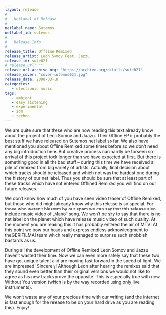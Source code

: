 ```yaml
---
layout: release
#
#   Netlabel of Release
#
netlabel_name: Sutemos
netlabel_id: sutemos
#
#   Release Info
#
release_title: Offline Remixed
release_artist: Leon Somov Feat. Jazzu
release_id: sute021
# release_url: ""
release_url_archive_org: "https://archive.org/details/sute021"
release_cover: "cover-sutemos021.jpg"
release_date: 2008-03-18
categories:
   - electronic music
tags:
   - ambient
   - easy listening
   - experimental
   - idm
   - techno
---
```

We are quite sure that these who are now reading this text already know about the project of Leon Somov and Jaazu. Their Offline EP ir probably the best stuff we have released on Sutemos net label so far. We also have mentioned you about Offline Remixed some times before so we don‘t need any big introduction here. But creative process can hardly be forseen so arrival of this project took longer than we have expected at first. But there is something good in all the bad stuff – during this time we have received a pile of remixed from big variety of artists. Actually, final decision about which tracks should be released and which not was the hardest one during the history of our net label. Thus you should be sure that at least part of these tracks which have not entered Offlined Remixed you will find on our future releases.

We don‘t know how much of you have seen video teaser of Offline Remixed, but those who did might already know why this release is so special. For those who weren‘t blessem by our spam we can say that this release also include music video of „Mano“ song. We won‘t be shy to say that there is no net label on the planet which have release music video of such quality. At the moment you are reading this it has probably entered the air of MTV! At this point we bow our heads and express endless acknowledgment to theGERIFILMAI team which really managed to surprise such snobbish bastards as us.

During all the development of Offline Remixed Leon Somov and Jazzu haven‘t wasted their time. Now we can even more safely say that these two have got unique talent and are moving fast forward in the speed of light. We are impressed! Sincerely! Although Leon after hearing the remixes said that they sound even better than their original versions we would not like to agree as his new tracks prove the opposite. This is especially true with new Without You version (which is by the way recorded using only live instruments).

We won‘t waste any of your precious time with our writing (and the internet is fast enough for the release to be on your hard drive as you are reading this). Enjoy!